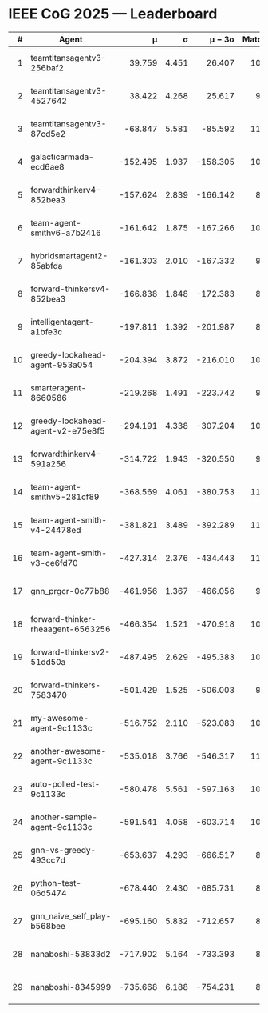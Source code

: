 # IEEE CoG 2025 — Leaderboard

| # | Agent | μ | σ | μ − 3σ | Matches | Updated |
|---:|---|---:|---:|---:|---:|---|
| 1 | teamtitansagentv3-256baf2 | 39.759 | 4.451 | 26.407 | 10800 | 2025-08-21 03:30 |
| 2 | teamtitansagentv3-4527642 | 38.422 | 4.268 | 25.617 | 9934 | 2025-08-21 03:30 |
| 3 | teamtitansagentv3-87cd5e2 | -68.847 | 5.581 | -85.592 | 11326 | 2025-08-21 03:30 |
| 4 | galacticarmada-ecd6ae8 | -152.495 | 1.937 | -158.305 | 10340 | 2025-08-21 03:30 |
| 5 | forwardthinkerv4-852bea3 | -157.624 | 2.839 | -166.142 | 8323 | 2025-08-21 03:30 |
| 6 | team-agent-smithv6-a7b2416 | -161.642 | 1.875 | -167.266 | 10020 | 2025-08-21 03:30 |
| 7 | hybridsmartagent2-85abfda | -161.303 | 2.010 | -167.332 | 9433 | 2025-08-21 03:30 |
| 8 | forward-thinkersv4-852bea3 | -166.838 | 1.848 | -172.383 | 8607 | 2025-08-21 03:30 |
| 9 | intelligentagent-a1bfe3c | -197.811 | 1.392 | -201.987 | 8754 | 2025-08-21 03:30 |
| 10 | greedy-lookahead-agent-953a054 | -204.394 | 3.872 | -216.010 | 10230 | 2025-08-21 03:30 |
| 11 | smarteragent-8660586 | -219.268 | 1.491 | -223.742 | 9271 | 2025-08-21 03:30 |
| 12 | greedy-lookahead-agent-v2-e75e8f5 | -294.191 | 4.338 | -307.204 | 10670 | 2025-08-21 03:30 |
| 13 | forwardthinkerv4-591a256 | -314.722 | 1.943 | -320.550 | 9048 | 2025-08-21 03:30 |
| 14 | team-agent-smithv5-281cf89 | -368.569 | 4.061 | -380.753 | 11020 | 2025-08-21 03:30 |
| 15 | team-agent-smith-v4-24478ed | -381.821 | 3.489 | -392.289 | 11242 | 2025-08-21 03:30 |
| 16 | team-agent-smith-v3-ce6fd70 | -427.314 | 2.376 | -434.443 | 11722 | 2025-08-21 03:30 |
| 17 | gnn_prgcr-0c77b88 | -461.956 | 1.367 | -466.056 | 9510 | 2025-08-21 03:30 |
| 18 | forward-thinker-rheaagent-6563256 | -466.354 | 1.521 | -470.918 | 10202 | 2025-08-21 03:30 |
| 19 | forward-thinkersv2-51dd50a | -487.495 | 2.629 | -495.383 | 10802 | 2025-08-21 03:30 |
| 20 | forward-thinkers-7583470 | -501.429 | 1.525 | -506.003 | 9900 | 2025-08-21 03:30 |
| 21 | my-awesome-agent-9c1133c | -516.752 | 2.110 | -523.083 | 10860 | 2025-08-21 03:30 |
| 22 | another-awesome-agent-9c1133c | -535.018 | 3.766 | -546.317 | 11200 | 2025-08-21 03:30 |
| 23 | auto-polled-test-9c1133c | -580.478 | 5.561 | -597.163 | 10000 | 2025-08-21 03:30 |
| 24 | another-sample-agent-9c1133c | -591.541 | 4.058 | -603.714 | 10500 | 2025-08-21 03:30 |
| 25 | gnn-vs-greedy-493cc7d | -653.637 | 4.293 | -666.517 | 8460 | 2025-08-21 03:30 |
| 26 | python-test-06d5474 | -678.440 | 2.430 | -685.731 | 8770 | 2025-08-21 03:30 |
| 27 | gnn_naive_self_play-b568bee | -695.160 | 5.832 | -712.657 | 8800 | 2025-08-21 03:30 |
| 28 | nanaboshi-53833d2 | -717.902 | 5.164 | -733.393 | 8270 | 2025-08-21 03:30 |
| 29 | nanaboshi-8345999 | -735.668 | 6.188 | -754.231 | 8850 | 2025-08-21 03:30 |
